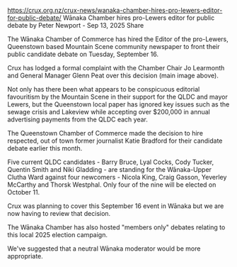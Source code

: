 https://crux.org.nz/crux-news/wanaka-chamber-hires-pro-lewers-editor-for-public-debate/
Wānaka Chamber hires pro-Lewers editor for public debate
by Peter Newport - Sep 13, 2025
 Share


The Wānaka Chamber of Commerce has hired the Editor of the pro-Lewers, Queenstown based Mountain Scene community newspaper to front their public candidate debate on Tuesday, September 16.

Crux has lodged a formal complaint with the Chamber Chair Jo Learmonth and General Manager Glenn Peat over this decision (main image above).

Not only has there been what appears to be conspicuous editorial favouritism by the Mountain Scene in their support for the QLDC and mayor Lewers, but the Queenstown local paper has ignored key issues such as the sewage crisis and Lakeview while accepting over $200,000 in annual advertising payments from the QLDC each year. 

The Queenstown Chamber of Commerce made the decision to hire respected, out of town former journalist Katie Bradford for their candidate debate earlier this month.

Five current QLDC candidates - Barry Bruce, Lyal Cocks, Cody Tucker, Quentin Smith and Niki Gladding - are standing for the Wānaka-Upper Clutha Ward against four newcomers - Nicola King, Craig Gasson, Yeverley McCarthy and Thorsk Westphal. Only four of the nine will be elected on October 11.

Crux was planning to cover this September 16 event in Wānaka but we are now having to review that decision.


The Wānaka Chamber has also hosted "members only" debates relating to this local 2025 election campaign. 

We've suggested that a neutral Wānaka moderator would be more appropriate.

 
